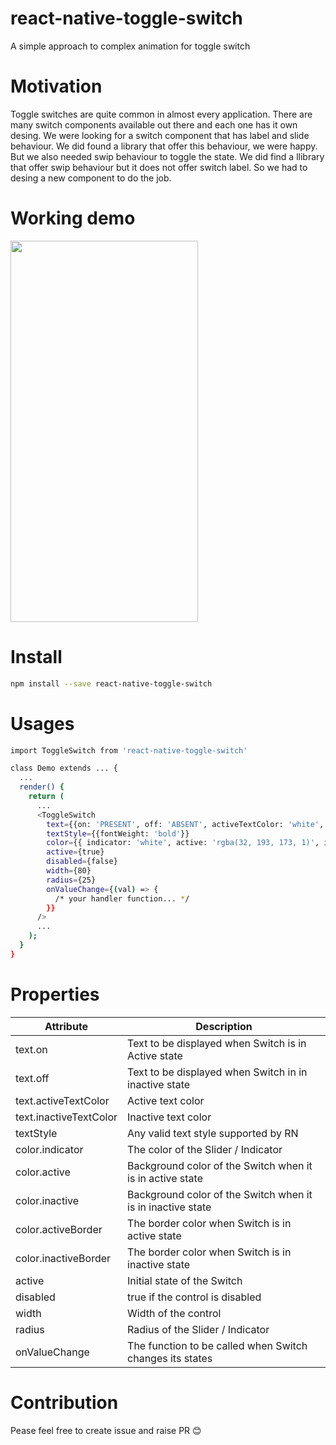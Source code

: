 # react-native-toggle-switch
A simple approach to complex animation for toggle switch


# Motivation
Toggle switches are quite common in almost every application. There are many switch components available out there and each one has it own desing. We were looking for a switch component that has label and slide behaviour. We did found a library that offer this behaviour, we were happy. But we also needed swip behaviour to toggle the state. We did find a llibrary that offer swip behaviour but it does not offer switch label. So we had to desing a new component to do the job.

# Working demo
<img src="https://raw.githubusercontent.com/prsn/react-native-toggle-switch/master/resources/demo.gif" width="300" height="610"/>

# Install
```bash
npm install --save react-native-toggle-switch
```

# Usages
```bash
import ToggleSwitch from 'react-native-toggle-switch'

class Demo extends ... {
  ...
  render() {
    return (
      ...
      <ToggleSwitch
        text={{on: 'PRESENT', off: 'ABSENT', activeTextColor: 'white', inactiveTextColor: '#B7B8BA'}}
        textStyle={{fontWeight: 'bold'}}
        color={{ indicator: 'white', active: 'rgba(32, 193, 173, 1)', inactive:  'rgba( 247, 247, 247, 1)', activeBorder: '#41B4A4', inactiveBorder: '#E9E9E9'}}
        active={true}
        disabled={false}
        width={80}
        radius={25}
        onValueChange={(val) => {
          /* your handler function... */
        }}
      />
      ...
    );
  }
}
```

# Properties

| Attribute | Description |
| --- | --- |
| text.on | Text to be displayed when Switch is in Active state |
| text.off | Text to be displayed when Switch in in inactive state |
| text.activeTextColor | Active text color |
| text.inactiveTextColor | Inactive text color |
| textStyle | Any valid text style supported by RN |
| color.indicator | The color of the Slider / Indicator |
| color.active | Background color of the Switch when it is in active state |
| color.inactive | Background color of the Switch when it is in inactive state |
| color.activeBorder | The border color when Switch is in active state |
| color.inactiveBorder | The border color when Switch is in inactive state |
| active | Initial state of the Switch |
| disabled | true if the control is disabled |
| width | Width of the control |
| radius | Radius of the Slider / Indicator |
| onValueChange | The function to be called when Switch changes its states |

# Contribution
Pease feel free to create issue and raise PR :blush:

